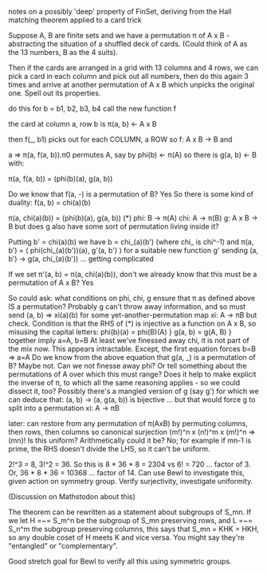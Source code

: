 notes on a possibly 'deep' property of FinSet, deriving from the Hall matching theorem applied to a card trick

Suppose A, B are finite sets and we have a permutation π of A x B - abstracting the situation of a shuffled deck of cards.
(Could think of A as the 13 numbers, B as the 4 suits).

Then if the cards are arranged in a grid with 13 columns and 4 rows, we can pick a card in each column and pick out all numbers,
then do this again 3 times and arrive at another permutation of A x B which unpicks the original one. Spell out its properties.

do this for b = b1, b2, b3, b4
call the new function f

the card at column a, row b is π(a, b) <- A x B

then f(_, b1) picks out for each COLUMN, a ROW
so f: A x B -> B and

a => π(a, f(a, b)).π0 permutes A, say by phi(b) <- π(A)
so there is g(a, b) <- B with:

π(a, f(a, b)) = (phi(b)(a), g(a, b))

Do we know that f(a, -) is a permutation of B? Yes
So there is some kind of duality:
f(a, b) = chi(a)(b)

π(a, chi(a)(b)) = (phi(b)(a), g(a, b))    (*)
phi: B -> π(A)
chi: A -> π(B)
g: A x B -> B
but does g also have some sort of permutation living inside it?

Putting b' = chi(a)(b) we have b = chi_(a)(b')  (where chi_ is chi^-1) and
π(a, b') = ( phi(chi_(a)(b'))(a), g'(a, b') )
for a suitable new function g' sending (a, b') -> g(a, chi_(a)(b')) ... getting complicated

If we set π'(a, b) = π(a, chi(a)(b)), don't we already know that this must be a permutation of A x B? Yes

So could ask: what conditions on phi, chi, g ensure that π as defined above IS a permutation?
Probably g can't throw away information, and so must send (a, b) => xi(a)(b) for some yet-another-permutation map xi: A -> πB
but check. Condition is that the RHS of (*) is injective as a function on A x B, so misusing the capital letters:
  phi(b)(a) = phi(B)(A)   }
  g(a, b) = g(A, B)       } together imply a=A, b=B
At least we've finessed away chi, it is not part of the mix now. This appears intractable.
Except, the first equation forces b=B => a=A
Do we know from the above equation that g(a, _) is a permutation of B? Maybe not.
Can we not finesse away phi? Or tell something about the permutations of A over which this must range?
Does it help to make explicit the inverse of π, to which all the same reasoning applies - so we could dissect it, too?
Possibly there's a mangled version of g (say g') for which we can deduce that:
(a, b) -> (a, g(a, b)) is bijective ... but that would force g to split into a permutation  xi: A -> πB

later: can restore from any permutation of π(AxB) by permuting columns, then rows, then columns
so canonical surjection 
  (m!)^n x (n!)^m x (m!)^n => (mn)! 
Is this uniform? Arithmetically could it be?
No; for example if mn-1 is prime, the RHS doesn't divide the LHS, so it can't be uniform.

2!^3 = 8, 3!^2 = 36. So this is 8 * 36 * 8 = 2304 vs 6! = 720 ... factor of 3.
Or, 36 * 8 * 36 = 10368 ... factor of 14.
Can use Bewl to investigate this, given action on symmetry group.
Verify surjectivity, investigate uniformity.

(Discussion on Mathstodon about this)

The theorem can be rewritten as a statement about subgroups of S_mn.
If we let H =~= S_m^n be the subgroup of S_mn preserving rows, and
L =~= S_n^m the subgroup preserving columns, this says that S_mn = KHK = HKH,
so any double coset of H meets K and vice versa. You might say they're "entangled" or "complementary".

Good stretch goal for Bewl to verify all this using symmetric groups.
